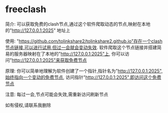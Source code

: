 # freeclash
简介:
可以获取免费的clash节点,通过这个软件爬取动态的节点,映射在本地的"http://127.0.0.1:2025" 地址上

使用:
"https://github.com/tolinkshare2/tolinkshare2.github.io"存在一个clash节点链接,可以进行试用,但过一会就会变动失效.
软件爬取这个节点链接并搭建简易的服务器映射在了本地的"http://127.0.0.1:2025"上,
你可以访问"http://127.0.0.1:2025"来获取免费节点

原理:
你可以简单地理解为软件创建了一个指针,指针名为"http://127.0.0.1:2025",始终指向一个变动的免费节点,
访问指针"http://127.0.0.1:2025",即访问这个免费节点

注意:
每过一会,节点可能会失效,需重新访问刷新节点


如有侵权,请联系我删除
